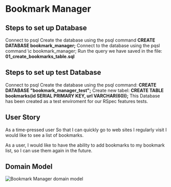 # Bookmark Manager

## Steps to set up Database

Connect to psql
Create the database using the psql command **CREATE DATABASE bookmark_manager;**
Connect to the database using the pqsl command \c bookmark_manager;
Run the query we have saved in the file: **01_create_bookmarks_table.sql**

## Steps to set up test Database
Connect to psql
Create the database using the psql command: **CREATE DATABASE "bookmark_manager_test";**
Create new tabel: **CREATE TABLE bookmarks(id SERIAL PRIMARY KEY, url VARCHAR(60));**
This Database has been created as a test enviroment for our RSpec features tests.


## User Story

 As a time-pressed user
 So that I can quickly go to web sites I regularly visit
 I would like to see a list of bookmarks.

As a user, I would like to have the ability to add bookmarks 
to my bookmark list, so I can use them again in the future. 

## Domain Model

![Bookmark Manager domain model](./public/images/bookmark_manager_1.png)
